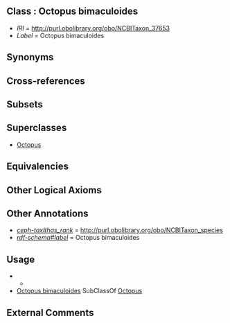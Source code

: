 
## Class : Octopus bimaculoides

 * *IRI* = http://purl.obolibrary.org/obo/NCBITaxon_37653
 * *Label* = Octopus bimaculoides

## Synonyms


## Cross-references


## Subsets


## Superclasses

 * [Octopus](../../NCBITaxon/43/NCBITaxon_6643.md)

## Equivalencies


## Other Logical Axioms


## Other Annotations

 * *[ceph-tax#has_rank](../../ceph-tax#has/nk/ceph-tax#has_rank.md)* = http://purl.obolibrary.org/obo/NCBITaxon_species
 * *[rdf-schema#label](../../el/rdf-schema#label.md)* = Octopus bimaculoides

## Usage

 * -
 * [Octopus bimaculoides](../../NCBITaxon/53/NCBITaxon_37653.md) SubClassOf [Octopus](../../NCBITaxon/43/NCBITaxon_6643.md)

## External Comments

